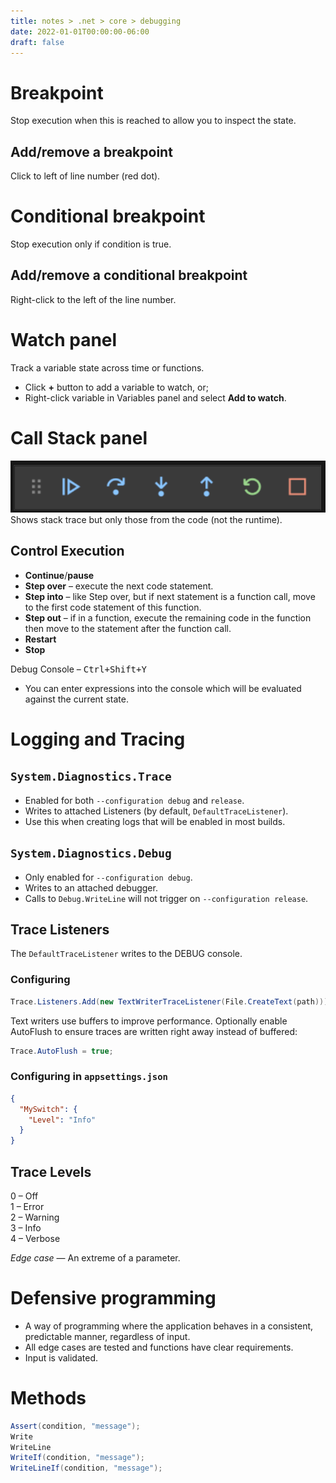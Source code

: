 ```yaml
---
title: notes > .net > core > debugging
date: 2022-01-01T00:00:00-06:00
draft: false
---
```


# Breakpoint
Stop execution when this is reached to allow you to inspect the state.

## Add/remove a breakpoint
Click to left of line number (red dot).

# Conditional breakpoint
Stop execution only if condition is true.

## Add/remove a conditional breakpoint
Right-click to the left of the line number.

# Watch panel
Track a variable state across time or functions.
- Click **+** button to add a variable to watch, or;
- Right-click variable in Variables panel and select **Add to watch**.
	
# Call Stack panel
![call stack panel](call-stack-panel.png)  
Shows stack trace but only those from the code (not the runtime).

## Control Execution
- **Continue**/**pause**
- **Step over** – execute the next code statement.
- **Step into** – like Step over, but if next statement is a function call, move to the first code statement of this function.
- **Step out** – if in a function, execute the remaining code in the function then move to the statement after the function call.
- **Restart**
- **Stop**

Debug Console – <kbd>Ctrl+Shift+Y</kdb>
- You can enter expressions into the console which will be evaluated against the current state.

# Logging and Tracing
## `System.Diagnostics.Trace` 
- Enabled for both `--configuration debug` and `release`.  
- Writes to attached Listeners (by default, `DefaultTraceListener`).
- Use this when creating logs that will be enabled in most builds.

## `System.Diagnostics.Debug`
- Only enabled for `--configuration debug`.
- Writes to an attached debugger.
- Calls to `Debug.WriteLine` will not trigger on `--configuration release`.

## Trace Listeners
The `DefaultTraceListener` writes to the DEBUG console.

### Configuring
```cs
Trace.Listeners.Add(new TextWriterTraceListener(File.CreateText(path)));
```

Text writers use buffers to improve performance.  Optionally enable AutoFlush to ensure traces are written right away instead of buffered:
```cs
Trace.AutoFlush = true;
```

### Configuring in `appsettings.json`
```json
{
  "MySwitch": {
    "Level": "Info"
  }
}
```

## Trace Levels
0 – Off  
1 – Error  
2 – Warning  
3 – Info  
4 – Verbose  

*Edge case* — An extreme of a parameter.

# Defensive programming
- A way of programming where the application behaves in a consistent, predictable manner, regardless of input.
- All edge cases are tested and functions have clear requirements.
- Input is validated.

# Methods
```cs
Assert(condition, "message");
Write
WriteLine
WriteIf(condition, "message");
WriteLineIf(condition, "message");
```
